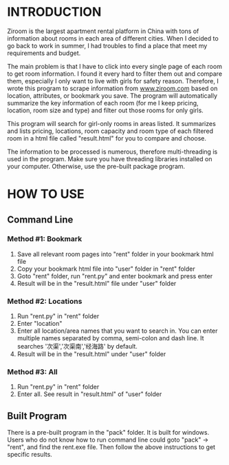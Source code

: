 # INTRODUCTION

Ziroom is the largest apartment rental platform in China with tons of information about rooms in each area of different cities. When I decided to go back to work in summer, I had troubles to find a place that meet my requirements and budget. 

The main problem is that I have to click into every single page of each room to get room information. I found it every hard to filter them out and compare them, especially I only want to live with girls for safety reason. Therefore, I wrote this program to scrape information from www.ziroom.com based on location, attributes, or bookmark you save. The program will automatically summarize the key information of each room (for me I keep pricing, location, room size and type) and filter out those rooms for only girls.

This program will search for girl-only rooms in areas listed. It summarizes and lists pricing, locations, room capacity and room type of each filtered room in a html file called "result.html" for you to compare and choose.

The information to be processed is numerous, therefore multi-threading is used in the program. Make sure you have threading libraries installed on your computer. Otherwise, use the pre-built package program.



# HOW TO USE

## Command Line

### Method #1: Bookmark

1. Save all relevant room pages into "rent" folder in your bookmark html file
2. Copy your bookmark html file into "user" folder in "rent" folder
3. Goto "rent" folder, run "rent.py" and enter bookmark and press enter
4. Result will be in the "result.html" file under "user" folder



### Method #2: Locations

1. Run "rent.py" in "rent" folder
2. Enter "location"
3. Enter all location/area names that you want to search in. You can enter multiple names separated by comma, semi-colon and dash line.  It searches '次渠','次渠南','经海路' by default.
4. Result will be in the "result.html" under "user" folder



### Method #3: All

1. Run "rent.py" in "rent" folder
2. Enter all. See result in "result.html" of "user" folder



## Built Program

There is a pre-built program in the "pack" folder. It is built for windows. Users who do not know how to run command line could goto "pack" -> "rent", and find the rent.exe file. Then follow the above instructions to get specific results.